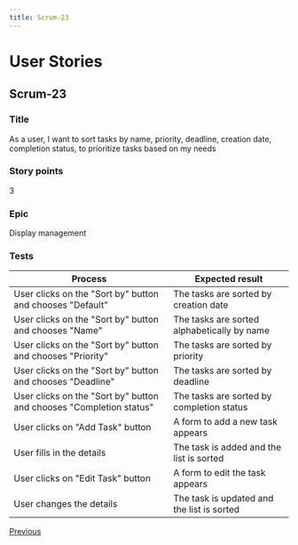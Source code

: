 ```yaml
---
title: Scrum-23
---
```


# User Stories

## Scrum-23

### Title

As a user, I want to sort tasks by name, priority, deadline, creation date, completion status, to prioritize tasks based on my needs

### Story points

3

### Epic

Display management

### Tests

| Process                                                             | Expected result                             |
| ------------------------------------------------------------------- | ------------------------------------------- |
| User clicks on the "Sort by" button and chooses "Default"           | The tasks are sorted by creation date       |
| User clicks on the "Sort by" button and chooses "Name"              | The tasks are sorted alphabetically by name |
| User clicks on the "Sort by" button and chooses "Priority"          | The tasks are sorted by priority            |
| User clicks on the "Sort by" button and chooses "Deadline"          | The tasks are sorted by deadline            |
| User clicks on the "Sort by" button and chooses "Completion status" | The tasks are sorted by completion status   |
| User clicks on "Add Task" button                                    | A form to add a new task appears            |
| User fills in the details                                           | The task is added and the list is sorted    |
| User clicks on "Edit Task" button                                   | A form to edit the task appears             |
| User changes the details                                            | The task is updated and the list is sorted  |

[Previous](/scrum22)